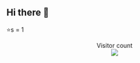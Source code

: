 ## Hi there 👋
⭐️s = 1

<!-- Visitor count from Blocage !-->
<p align="center">
  Visitor count<br>
  <img src="https://profile-counter.glitch.me/_Mashpotatoprogamer3/count.svg" />
</p>
